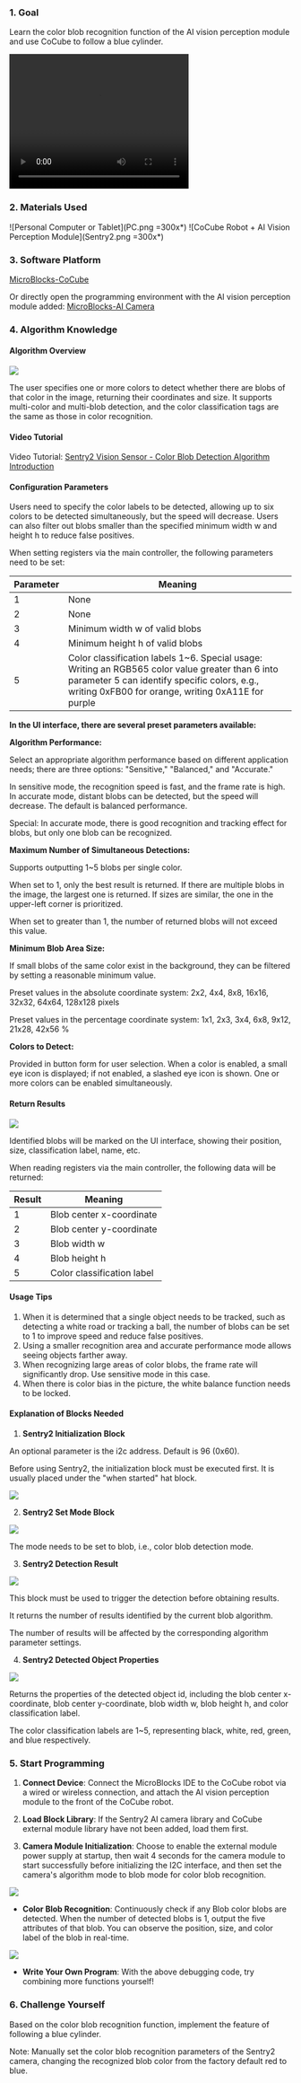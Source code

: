 ### 1. Goal

Learn the color blob recognition function of the AI vision perception module and use CoCube to follow a blue cylinder.

<video width="320" height="240" controls>
  <source src="colordetect.mp4" type="video/mp4">
</video>

### 2. Materials Used

![Personal Computer or Tablet](PC.png =300x*)
![CoCube Robot + AI Vision Perception Module](Sentry2.png =300x*)

### 3. Software Platform

[MicroBlocks-CoCube](https://microblocksfun.cn/run/microblocks.html#scripts=GP%20Scripts%0Adepends%20%27CoCube%27)

Or directly open the programming environment with the AI vision perception module added: [MicroBlocks-AI Camera](https://microblocksfun.cn/run/microblocks.html#scripts=GP%20Scripts%0Adepends%20%27CoCube%20Module%27%20%27Sentry2%20AI%20camera%27)

### 4. Algorithm Knowledge

#### Algorithm Overview

![](image-1.png)

The user specifies one or more colors to detect whether there are blobs of that color in the image, returning their coordinates and size. It supports multi-color and multi-blob detection, and the color classification tags are the same as those in color recognition.

#### Video Tutorial

Video Tutorial: [Sentry2 Vision Sensor - Color Blob Detection Algorithm Introduction](https://www.bilibili.com/video/BV1KM411C73u/)

#### Configuration Parameters

Users need to specify the color labels to be detected, allowing up to six colors to be detected simultaneously, but the speed will decrease. Users can also filter out blobs smaller than the specified minimum width w and height h to reduce false positives.

When setting registers via the main controller, the following parameters need to be set:

| **Parameter** | **Meaning**                                                                              |
| ------------- | ---------------------------------------------------------------------------------------- |
| 1             | None                                                                                     |
| 2             | None                                                                                     |
| 3             | Minimum width w of valid blobs                                                           |
| 4             | Minimum height h of valid blobs                                                          |
| 5             | Color classification labels 1~6. Special usage: Writing an RGB565 color value greater than 6 into parameter 5 can identify specific colors, e.g., writing 0xFB00 for orange, writing 0xA11E for purple |

**In the UI interface, there are several preset parameters available:**

**Algorithm Performance:**

Select an appropriate algorithm performance based on different application needs; there are three options: "Sensitive," "Balanced," and "Accurate."

In sensitive mode, the recognition speed is fast, and the frame rate is high. In accurate mode, distant blobs can be detected, but the speed will decrease. The default is balanced performance.

Special: In accurate mode, there is good recognition and tracking effect for blobs, but only one blob can be recognized.

**Maximum Number of Simultaneous Detections:**

Supports outputting 1~5 blobs per single color.

When set to 1, only the best result is returned. If there are multiple blobs in the image, the largest one is returned. If sizes are similar, the one in the upper-left corner is prioritized.

When set to greater than 1, the number of returned blobs will not exceed this value.

**Minimum Blob Area Size:**

If small blobs of the same color exist in the background, they can be filtered by setting a reasonable minimum value.

Preset values in the absolute coordinate system: 2x2, 4x4, 8x8, 16x16, 32x32, 64x64, 128x128 pixels

Preset values in the percentage coordinate system: 1x1, 2x3, 3x4, 6x8, 9x12, 21x28, 42x56 %

**Colors to Detect:**

Provided in button form for user selection. When a color is enabled, a small eye icon is displayed; if not enabled, a slashed eye icon is shown. One or more colors can be enabled simultaneously.

#### Return Results

![](image.png)

Identified blobs will be marked on the UI interface, showing their position, size, classification label, name, etc.

When reading registers via the main controller, the following data will be returned:

| **Result** | **Meaning**     |
| ---------- | --------------- |
| 1          | Blob center x-coordinate |
| 2          | Blob center y-coordinate |
| 3          | Blob width w    |
| 4          | Blob height h   |
| 5          | Color classification label |

#### **Usage Tips**

1. When it is determined that a single object needs to be tracked, such as detecting a white road or tracking a ball, the number of blobs can be set to 1 to improve speed and reduce false positives.
2. Using a smaller recognition area and accurate performance mode allows seeing objects farther away.
3. When recognizing large areas of color blobs, the frame rate will significantly drop. Use sensitive mode in this case.
4. When there is color bias in the picture, the white balance function needs to be locked.

#### **Explanation of Blocks Needed**

1. **Sentry2 Initialization Block**

An optional parameter is the i2c address. Default is 96 (0x60).

Before using Sentry2, the initialization block must be executed first. It is usually placed under the "when started" hat block.

![](init.png)

2. **Sentry2 Set Mode Block**

![](setmode.png)

The mode needs to be set to blob, i.e., color blob detection mode.

3. **Sentry2 Detection Result**

![](result.png)

This block must be used to trigger the detection before obtaining results. 

It returns the number of results identified by the current blob algorithm.

The number of results will be affected by the corresponding algorithm parameter settings.

4. **Sentry2 Detected Object Properties**

![](property.png)

Returns the properties of the detected object id, including the blob center x-coordinate, blob center y-coordinate, blob width w, blob height h, and color classification label.

The color classification labels are 1~5, representing black, white, red, green, and blue respectively.



### 5. Start Programming

1. **Connect Device**: Connect the MicroBlocks IDE to the CoCube robot via a wired or wireless connection, and attach the AI vision perception module to the front of the CoCube robot.

2. **Load Block Library**: If the Sentry2 AI camera library and CoCube external module library have not been added, load them first.

3. **Camera Module Initialization**: Choose to enable the external module power supply at startup, then wait 4 seconds for the camera module to start successfully before initializing the I2C interface, and then set the camera's algorithm mode to blob mode for color blob recognition.

![](scriptImage4423397.png)

* **Color Blob Recognition**: Continuously check if any Blob color blobs are detected. When the number of detected blobs is 1, output the five attributes of that blob. You can observe the position, size, and color label of the blob in real-time.

![](result2.png)

* **Write Your Own Program**: With the above debugging code, try combining more functions yourself!

### 6. Challenge Yourself

Based on the color blob recognition function, implement the feature of following a blue cylinder.

Note: Manually set the color blob recognition parameters of the Sentry2 camera, changing the recognized blob color from the factory default red to blue.